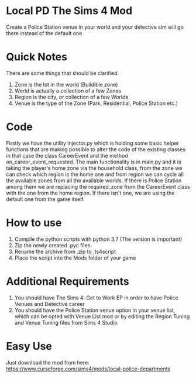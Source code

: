 # Local PD The Sims 4 Mod
 Create a Police Station venue in your world and your detective sim will go there instead of the default one

# Quick Notes
 There are some things that should be clarified.
 1. Zone is the lot in the world (Buildible zone)
 2. World is actually a collection of a few Zones
 3. Region is the city, or collection of a few Worlds
 4. Venue is the type of the Zone (Park, Residential, Police Station etc.)

# Code
Firstly we have the utility injector.py which is holding some basic helper functions that are making possible to alter the code of the existing classes in that case the class CareerEvent and the method on_career_event_requested.
The main functionality is in main.py and it is taking the player's home zone via the household class, from the zone we can check which region is the home one and from region we can cycle all the available zones from all the available worlds.
If there is Police Station among them we are replacing the required_zone from the CareerEvent class with the one from the home region. If there isn't one, we are using the default one from the game itself.

# How to use
 1. Compile the python scripts with python 3.7 (The version is important)
 2. Zip the newly created .pyc files
 3. Rename the archive from .zip to .ts4script
 4. Place the script into the Mods folder of your game

# Additional Requirements
 1. You should have The Sims 4: Get to Work EP in order to have Police Venues and Detective career
 2. You should have the Police Station venue option in your venue list, which can be opted with Venue List mod or by editing the Region Tuning and Venue Tuning files from Sims 4 Studio

# Easy Use
Just download the mod from here:
https://www.curseforge.com/sims4/mods/local-police-departments
